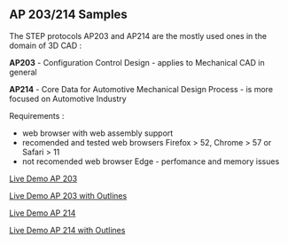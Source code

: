 ## AP 203/214 Samples

 The STEP protocols AP203 and AP214 are the mostly used ones in the domain of 3D CAD :

 **AP203** - Configuration Control Design - applies to Mechanical CAD in general
 
 **AP214** - Core Data for Automotive Mechanical Design Process - is more focused on Automotive Industry


Requirements :

* web browser with web assembly support 
* recomended and tested web browsers Firefox > 52, Chrome > 57 or Safari > 11
* not recomended web browser Edge - perfomance and memory issues 
  
   
[Live Demo AP 203](sample_ap203.html)  
  
[Live Demo AP 203 with Outlines](sample_ap203_outline.html)  
  
[Live Demo AP 214](sample_ap214.html)  
  
[Live Demo AP 214 with Outlines](sample_ap214_outline.html)  
  
